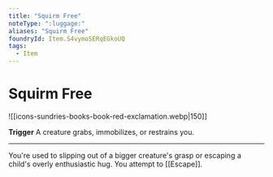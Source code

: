 ```yaml
---
title: "Squirm Free"
noteType: ":luggage:"
aliases: "Squirm Free"
foundryId: Item.S4vymoSERqEGkoUQ
tags:
  - Item
---
```


# Squirm Free
![[icons-sundries-books-book-red-exclamation.webp|150]]

**Trigger** A creature grabs, immobilizes, or restrains you.

* * *

You're used to slipping out of a bigger creature's grasp or escaping a child's overly enthusiastic hug. You attempt to [[Escape]].
